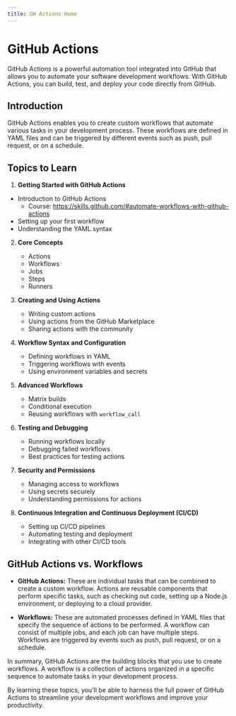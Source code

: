 ```yaml
---
title: GH Actions Home
---
```


# GitHub Actions

GitHub Actions is a powerful automation tool integrated into GitHub that allows you to automate your software development workflows. With GitHub Actions, you can build, test, and deploy your code directly from GitHub.

## Introduction

GitHub Actions enables you to create custom workflows that automate various tasks in your development process. These workflows are defined in YAML files and can be triggered by different events such as push, pull request, or on a schedule.

## Topics to Learn

1. **Getting Started with GitHub Actions**
  - Introduction to GitHub Actions
    - Course: https://skills.github.com/#automate-workflows-with-github-actions
  - Setting up your first workflow
  - Understanding the YAML syntax

2. **Core Concepts**
   - Actions
   - Workflows
   - Jobs
   - Steps
   - Runners

3. **Creating and Using Actions**
   - Writing custom actions
   - Using actions from the GitHub Marketplace
   - Sharing actions with the community

4. **Workflow Syntax and Configuration**
   - Defining workflows in YAML
   - Triggering workflows with events
   - Using environment variables and secrets

5. **Advanced Workflows**
   - Matrix builds
   - Conditional execution
   - Reusing workflows with `workflow_call`

6. **Testing and Debugging**
   - Running workflows locally
   - Debugging failed workflows
   - Best practices for testing actions

7. **Security and Permissions**
   - Managing access to workflows
   - Using secrets securely
   - Understanding permissions for actions

8. **Continuous Integration and Continuous Deployment (CI/CD)**
   - Setting up CI/CD pipelines
   - Automating testing and deployment
   - Integrating with other CI/CD tools

## GitHub Actions vs. Workflows

- **GitHub Actions:** These are individual tasks that can be combined to create a custom workflow. Actions are reusable components that perform specific tasks, such as checking out code, setting up a Node.js environment, or deploying to a cloud provider.

- **Workflows:** These are automated processes defined in YAML files that specify the sequence of actions to be performed. A workflow can consist of multiple jobs, and each job can have multiple steps. Workflows are triggered by events such as push, pull request, or on a schedule.

In summary, GitHub Actions are the building blocks that you use to create workflows. A workflow is a collection of actions organized in a specific sequence to automate tasks in your development process.

By learning these topics, you'll be able to harness the full power of GitHub Actions to streamline your development workflows and improve your productivity.
